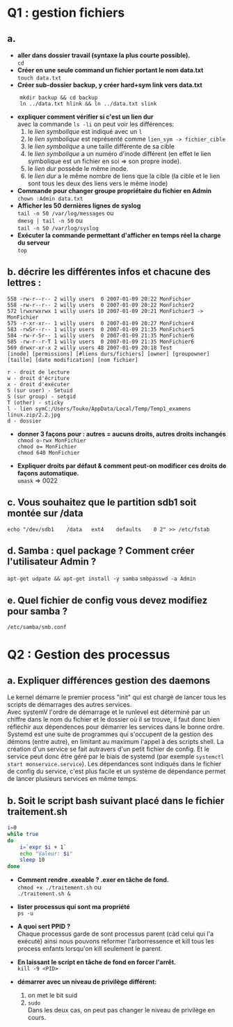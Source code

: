 # Q1 : gestion fichiers
## a. 
* __aller dans dossier travail (syntaxe la plus courte possible).__  
	`cd`
* __Créer en une seule command un fichier portant le nom data.txt__  
	`touch data.txt`
* __Créer sub-dossier backup, y créer hard+sym link vers data.txt__    
```
	mkdir backup && cd backup
	ln ../data.txt hlink && ln ../data.txt slink
```
* __expliquer comment vérifier si c'est un lien dur__  
	avec la commande `ls -li` on peut voir les différences:  
	1. le _lien symbolique_ est indiqué avec un `l`
	2. le _lien symbolique_ est représenté comme `lien_sym -> fichier_cible`
	3. le _lien symbolique_ a une taille différente de sa cible
	4. le _lien symbolique_ a un numéro d'inode différent (en effet le lien 
	symbolique est un fichier en soi => son propre inode).
	5. le _lien dur_ possède le même inode. 
	6. le _lien dur_ a le même nombre de liens que la cible (la cible et le lien 
	sont tous les deux des liens vers le même inode)
* __Commande pour changer groupe propriétaire du fichier en Admin__  
	`chown :Admin data.txt`
* __Afficher les 50 dernières lignes de syslog__  
	`tail -n 50 /var/log/messages` ou  
	`dmesg | tail -n 50` ou  
	`tail -n 50 /var/log/syslog`  
* __Exécuter la commande permettant d'afficher en temps réel la charge du serveur__   
	`top`  

## b. décrire les différentes infos et chacune des lettres :
```
558 -rw-r--r-- 2 willy users  0 2007-01-09 20:22 MonFichier
558 -rw-r--r-- 2 willy users  0 2007-01-09 20:22 MonFichier2
572 lrwxrwxrwx 1 willy users 10 2007-01-09 20:21 MonFichier3 -> MonFichier
575 -r-xr-xr-- 1 willy users  0 2007-01-09 20:27 MonFichier4
583 -rwSr--r-- 1 willy users  0 2007-01-09 21:35 MonFichier5
584 -rw-r-Sr-- 1 willy users  0 2007-01-09 21:35 MonFichier6
585 -rw-r--r-T 1 willy users  0 2007-01-09 21:35 MonFichier6
569 drwxr-xr-x 2 willy users 48 2007-01-09 20:18 Test
[inode] [permissions] [#liens durs/fichiers] [owner] [groupowner] [taille] [date modification] [nom fichier]
```
	r - droit de lecture  
	w - droit d'écriture  
	x - droit d'exécuter  
	S (sur user) - Setuid  
	S (sur group) - setgid  
	T (other) - sticky  
	l - lien symC:/Users/Touko/AppData/Local/Temp/Temp1_examens linux.zip/2.2.jpg  
	d - dossier  

* __donner 3 façons pour : autres = aucuns droits, autres droits inchangés__  
	`chmod o-rwx MonFichier`  
	`chmod o= MonFichier`  
	`chmod 640 MonFichier`  

* __Expliquer droits par défaut & comment peut-on modificer ces droits de façons automatique.__  
	`umask` => 0022  

## c. Vous souhaitez que le partition sdb1 soit montée sur /data 
`echo "/dev/sdb1 	/data 	ext4 	defaults 	0 2" >> /etc/fstab`

## d. Samba : quel package ? Comment créer l'utilisateur Admin ?
`apt-get udpate && apt-get install -y samba`
`smbpasswd -a Admin`

## e. Quel fichier de config vous devez modifiez pour samba ?
`/etc/samba/smb.conf`

# Q2 : Gestion des processus
## a. Expliquer différences gestion des daemons
Le kernel démarre le premier process "init" qui est chargé de lancer tous les scripts de démarrages des autres services.  
Avec systemV l'ordre de démarrage et le runlevel est déterminé par un chiffre dans le nom du fichier et le dossier où il se trouve, il faut donc bien réfléchir aux dépendences pour démarrer les services dans le bonne ordre.  
Systemd est une suite de programmes qui s'occupent de la gestion des démons (entre autre), en limitant au maximum l'appel à des scripts shell. La création d'un service se fait autravers d'un petit fichier de config. Et le service peut donc être géré par le biais de systemd (par exemple `systemctl start monservice.service`). Les dépendances sont indiqués dans le fichier de config du service, c'est plus facile et un système de dépendance permet de lancer plusieurs services en même temps.

## b. Soit le script bash suivant placé dans le fichier traitement.sh
```bash
i=0
while true
do
	i=`expr $i + 1`
	echo "Valeur: $i"
	sleep 10
done
```

* __Comment rendre .exeable ? .exer en tâche de fond.__  
	`chmod +x ./traitement.sh` ou   
	`./traitement.sh &`

* __lister processus qui sont ma propriété__  
	`ps -u`

* __A quoi sert PPID ?__  
	Chaque processus garde de sont processus parent (càd celui qui l'a exécuté)
	ainsi nous pouvons reformer l'arborressence et kill tous les process enfants
	lorsqu'on kill seulement le parent.

* __En laissant le script en tâche de fond en forcer l'arrêt.__  
	`kill -9 <PID>`

* __démarrer avec un niveau de privilège différent:__  
	1. on met le bit suid 
	2. `sudo`   
	Dans les deux cas, on peut pas changer le niveau de privilège en cours.
